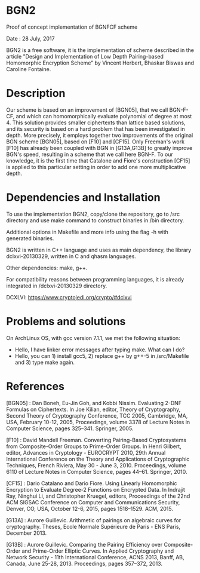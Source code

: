 # BGN2
Proof of concept implementation of BGNFCF scheme

Date : 28 July, 2017

BGN2 is a free software, it is the implementation of scheme described in the article 
"Design and Implementation of Low Depth Pairing-based Homomorphic Encryption Scheme" 
by Vincent Herbert, Bhaskar Biswas and Caroline Fontaine.

# Description
Our scheme is based on an improvement of [BGN05], that we call BGN-F-CF, and which can homomorphically evaluate polynomial of degree at most 4. This solution provides smaller ciphertexts than lattice based solutions, and its security is based on a hard problem that has been investigated in depth. More precisely, it employs together two improvements of the original BGN scheme [BGN05], based on [F10] and [CF15]. Only Freeman's work [F10] has already been coupled with BGN in [G13A,G13B] to greatly improve BGN's speed, resulting in a scheme that we call here BGN-F. To our knowledge, it is the first time that Catalone and Fiore's construction [CF15] is applied to this particular setting in order to add one more multiplicative depth.

# Dependencies and Installation
To use the implementation BGN2, copy/clone the repository, go to /src directory and use make command to construct binaries in /bin directory.

Additional options in Makefile and more info using the flag -h with generated binaries.

BGN2 is written in C++ language and uses as main dependency, the library dclxvi-20130329, written in C and qhasm languages.

Other dependencies: make, g++.

For compatibility reasons between programming languages, it is already integrated in /dclxvi-20130329 directory. 

DCXLVI: https://www.cryptojedi.org/crypto/#dclxvi

# Problems and solutions

On ArchLinux OS, with gcc version 7.1.1, we met the following situation:
- Hello, I have linker error messages after typing make. What can I do?
- Hello, you can 1) install gcc5, 2) replace g++ by g++-5 in /src/Makefile and 3) type make again.


# References
[BGN05] : Dan Boneh, Eu-Jin Goh, and Kobbi Nissim. Evaluating 2-DNF Formulas on Ciphertexts. In Joe Kilian, editor, Theory of Cryptography, Second Theory of Cryptography Conference, TCC 2005, Cambridge, MA, USA, February 10-12, 2005, Proceedings, volume 3378 of Lecture Notes in Computer Science, pages 325–341. Springer, 2005.

[F10] : David Mandell Freeman. Converting Pairing-Based Cryptosystems from Composite-Order Groups to Prime-Order Groups. In Henri Gilbert, editor, Advances in Cryptology - EUROCRYPT 2010, 29th Annual International Conference on the Theory and Applications of Cryptographic Techniques, French Riviera, May 30 - June 3, 2010. Proceedings, volume 6110 of Lecture Notes in Computer Science, pages 44–61. Springer, 2010.

[CF15] : Dario Catalano and Dario Fiore. Using Linearly Homomorphic Encryption to Evaluate Degree-2 Functions on Encrypted Data. In Indrajit Ray, Ninghui Li, and Christopher Kruegel, editors, Proceedings of the 22nd ACM SIGSAC Conference on Computer and Communications Security, Denver, CO, USA, October 12-6, 2015, pages 1518–1529. ACM, 2015.

[G13A] : Aurore Guillevic. Arithmetic of pairings on algebraic curves for cryptography. Theses, Ecole Normale Supérieure de
Paris - ENS Paris, December 2013.

[G13B] : Aurore Guillevic. Comparing the Pairing Efficiency over Composite-Order and Prime-Order Elliptic Curves. In Applied Cryptography and Network Security - 11th International Conference, ACNS 2013, Banff, AB, Canada, June 25-28, 2013. Proceedings, pages 357–372, 2013.

